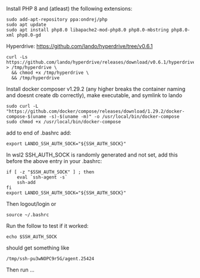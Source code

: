Install PHP 8 and (atleast) the following extensions:

```
sudo add-apt-repository ppa:ondrej/php
sudo apt update
sudo apt install php8.0 libapache2-mod-php8.0 php8.0-mbstring php8.0-xml php8.0-gd
```

Hyperdrive:
https://github.com/lando/hyperdrive/tree/v0.6.1
```
curl -Ls https://github.com/lando/hyperdrive/releases/download/v0.6.1/hyperdrive > /tmp/hyperdrive \
  && chmod +x /tmp/hyperdrive \
  && /tmp/hyperdrive
```

Install docker composer v1.29.2 (any higher breaks the container naming and doesnt create db correctly), make executable, and symlink to lando
```
sudo curl -L "https://github.com/docker/compose/releases/download/1.29.2/docker-compose-$(uname -s)-$(uname -m)" -o /usr/local/bin/docker-compose
sudo chmod +x /usr/local/bin/docker-compose

```

add to end of .bashrc add:
```
export LANDO_SSH_AUTH_SOCK="${SSH_AUTH_SOCK}"
```

In wsl2 SSH_AUTH_SOCK is randomly generated and not set, add this before the above entry in your .bashrc:
```
if [ -z "$SSH_AUTH_SOCK" ] ; then
    eval `ssh-agent -s`
    ssh-add
fi
export LANDO_SSH_AUTH_SOCK="${SSH_AUTH_SOCK}"
```
Then logout/login or 
```
source ~/.bashrc
```
Run the follow to test if it worked:
```
echo $SSH_AUTH_SOCK
```
should get something like
```
/tmp/ssh-pu3wNOPC9r5G/agent.25424
```
Then run ...